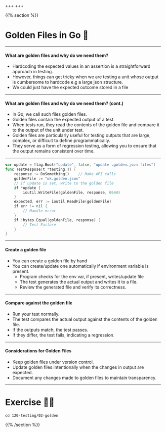 +++
+++

{{% section %}}

# Golden Files in Go 👑

---

#### What are golden files and why do we need them?

- Hardcoding the expected values in an assertion is a straightforward approach in testing.
- However, things can get tricky when we are testing a unit whose output is cumbersome to hardcode e.g a large json structure.
- We could just have the expected outcome stored in a file


---
#### What are golden files and why do we need them? (cont.)

- In Go, we call such files golden files.
- Golden files contain the expected output of a test.
- When tests run, they read the contents of the golden file and compare it to the output of the unit under test.
- Golden files are particularly useful for testing outputs that are large, complex, or difficult to define programmatically.
- They serve as a form of regression testing, allowing you to ensure that the output remains consistent over time.

---

```go
var update = flag.Bool("update", false, "update .golden.json files")
func TestRespose(t *testing.T) {
    response := DoSomething()    // Make API calls
    goldenFile := "ok.golden.json"
    // If update is set, write to the golden file
    if *update {
        ioutil.WriteFile(goldenFile, response, 0644)
    }
    expected, err := ioutil.ReadFile(goldenFile)
    if err != nil {
        // Handle error
    }
    if !bytes.Equal(goldenFile, response) {
        // Test Failure
    }
}
```


---
#### Create a golden file

 - You can create a golden file by hand
 - You can create/update one automatically if environment variable is present.
   - Program checks for the env var, if present, writes/update file
   - The test generates the actual output and writes it to a file.
   - Review the generated file and verify its correctness.

---
#### Compare against the golden file

 - Run your test normally.
 - The test compares the actual output against the contents of the golden file.
 - If the outputs match, the test passes.
 - If they differ, the test fails, indicating a regression.

---
#### Considerations for Golden Files

- Keep golden files under version control.
- Update golden files intentionally when the changes in output are expected.
- Document any changes made to golden files to maintain transparency.

---
# Exercise 🏋️‍♀️

```shell
cd 120-testing/02-golden
```
{{% /section %}}